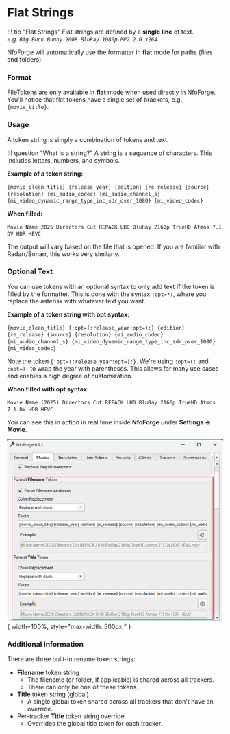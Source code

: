 # Flat Strings

<!-- prettier-ignore -->
!!! tip "Flat Strings"
    Flat strings are defined by a **single line** of text.  
    *e.g. `Big.Buck.Bunny.2008.BluRay.1080p.MP2.2.0.x264`.*

NfoForge will automatically use the formatter in **flat** mode for paths (files and folders).

### Format

[FileTokens](introduction.md) are only available in **flat** mode when used directly in NfoForge. You'll notice that flat tokens have a single set of brackets, e.g., `{movie_title}`.

### Usage

A token string is simply a combination of tokens and text.

<!-- prettier-ignore -->
!!! question "What is a string?"
    A string is a sequence of characters. This includes letters, numbers, and symbols.

**Example of a token string:**

```text
{movie_clean_title} {release_year} {edition} {re_release} {source} {resolution} {mi_audio_codec} {mi_audio_channel_s} {mi_video_dynamic_range_type_inc_sdr_over_1080} {mi_video_codec}
```

**When filled:**

```text
Movie Name 2025 Directors Cut REPACK UHD BluRay 2160p TrueHD Atmos 7.1 DV HDR HEVC
```

The output will vary based on the file that is opened. If you are familiar with Radarr/Sonarr, this works very similarly.

### Optional Text

You can use tokens with an optional syntax to only add text **if** the token is filled by the formatter. This is done with the syntax `:opt=*:`, where you replace the asterisk with whatever text you want.

**Example of a token string with opt syntax:**

```text
{movie_clean_title} {:opt=(:release_year:opt=):} {edition} {re_release} {source} {resolution} {mi_audio_codec} {mi_audio_channel_s} {mi_video_dynamic_range_type_inc_sdr_over_1080} {mi_video_codec}
```

Note the token `{:opt=(:release_year:opt=):}`. We're using `:opt=(:` and `:opt=):` to wrap the year with parentheses. This allows for many use cases and enables a high degree of customization.

**When filled with opt syntax:**

```text
Movie Name (2025) Directors Cut REPACK UHD BluRay 2160p TrueHD Atmos 7.1 DV HDR HEVC
```

You can see this in action in real time inside **NfoForge** under **Settings → Movie**.

![Token Example](../../images/tokens/token-example.png){ width=100%, style="max-width: 500px;" }

### Additional Information

There are three built-in rename token strings:

<!--prettier-ignore-start -->

- **Filename** token string
    - The filename (or folder, if applicable) is shared across all trackers.
    - There can only be one of these tokens.
- **Title** token string (global)
    - A single global token shared across all trackers that don't have an override.
- Per-tracker **Title** token string override
    - Overrides the global title token for each tracker.

<!--prettier-ignore-end -->
